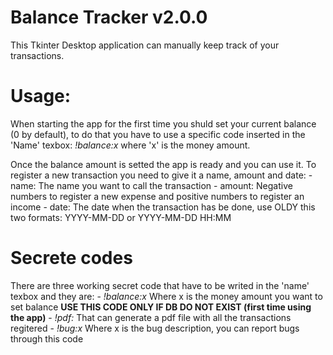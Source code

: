 # Balance Tracker v2.0.0
This Tkinter Desktop application can manually keep track of your transactions.

# Usage:
When starting the app for the first time you shuld set your current balance (0 by default),
to do that you have to use a specific code inserted in the 'Name' texbox: *!balance:x* where 'x' is the money amount.

Once the balance amount is setted the app is ready and you can use it. To register a new transaction you need to give it a name, amount and date:
    - name: The name you want to call the transaction
    - amount: Negative numbers to register a new expense and positive numbers to register an income
    - date: The date when the transaction has be done, use OLDY this two formats: YYYY-MM-DD or YYYY-MM-DD HH:MM

# Secrete codes
There are three working secret code that have to be writed in the 'name' texbox and they are:
    - *!balance:x* Where x is the money amount you want to set balance **USE THIS CODE ONLY IF DB DO NOT EXIST (first time using the app)**
    - *!pdf:* That can generate a pdf file with all the transactions regitered
    - *!bug:x* Where x is the bug description, you can report bugs through this code